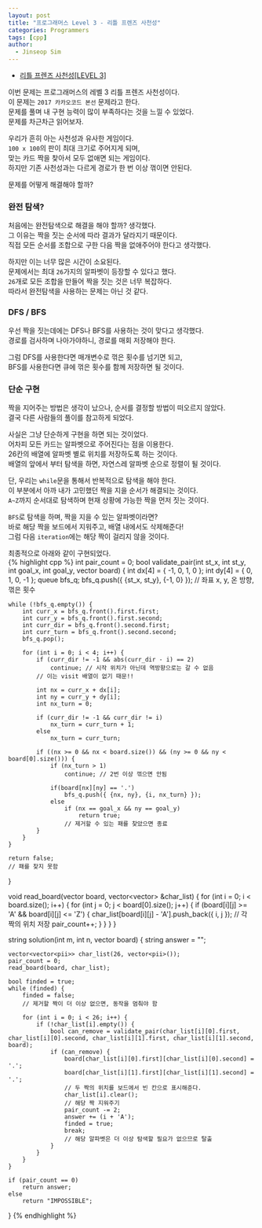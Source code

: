 ```yaml
---
layout: post
title: "프로그래머스 Level 3 - 리틀 프렌즈 사천성"
categories: Programmers
tags: [cpp]
author:
  - Jinseop Sim
---
```

- [리틀 프렌즈 사천성[LEVEL 3]](https://school.programmers.co.kr/learn/courses/30/lessons/1836)

이번 문제는 프로그래머스의 레벨 3 리틀 프렌즈 사천성이다.  
이 문제는 ```2017 카카오코드 본선``` 문제라고 한다.  
문제를 풀며 내 구현 능력이 많이 부족하다는 것을 느낄 수 있었다.  
문제를 차근차근 읽어보자.  

우리가 흔히 아는 사천성과 유사한 게임이다.  
```100 x 100```의 판이 최대 크기로 주어지게 되며,  
맞는 카드 짝을 찾아서 모두 없애면 되는 게임이다.  
하지만 기존 사천성과는 다르게 경로가 한 번 이상 꺾이면 안된다.  

문제를 어떻게 해결해야 할까?  

### 완전 탐색?
처음에는 완전탐색으로 해결을 해야 할까? 생각했다.  
그 이유는 짝을 짓는 순서에 따라 결과가 달라지기 때문이다.  
직접 모든 순서를 조합으로 구한 다음 짝을 없애주어야 한다고 생각했다.  

하지만 이는 너무 많은 시간이 소요된다.  
문제에서는 최대 ```26```가지의 알파벳이 등장할 수 있다고 했다.  
```26```개로 모든 조합을 만들어 짝을 짓는 것은 너무 복잡하다.  
따라서 완전탐색을 사용하는 문제는 아닌 것 같다.  

### DFS / BFS
우선 짝을 짓는데에는 DFS나 BFS를 사용하는 것이 맞다고 생각했다.  
경로를 검사하며 나아가야하니, 경로를 매회 저장해야 한다.  

그럼 DFS를 사용한다면 매개변수로 꺾은 횟수를 넘기면 되고,  
BFS를 사용한다면 큐에 꺾은 횟수를 함께 저장하면 될 것이다.  

### 단순 구현
짝을 지어주는 방법은 생각이 났으나, 순서를 결정할 방법이 떠오르지 않았다.  
결국 다른 사람들의 풀이를 참고하게 되었다.  

사실은 그냥 단순하게 구현을 하면 되는 것이었다.  
어차피 모든 카드는 알파벳으로 주어진다는 점을 이용한다.  
26칸의 배열에 알파벳 별로 위치를 저장하도록 하는 것이다.  
배열의 앞에서 부터 탐색을 하면, 자연스레 알파벳 순으로 정렬이 될 것이다.  

단, 우리는 ```while```문을 통해서 반복적으로 탐색을 해야 한다.  
이 부분에서 아까 내가 고민했던 짝을 지을 순서가 해결되는 것이다.  
```A~Z```까지 순서대로 탐색하며 현재 상황에 가능한 짝을 먼저 짓는 것이다.  

```BFS```로 탐색을 하며, 짝을 지을 수 있는 알파벳이라면?  
바로 해당 짝을 보드에서 지워주고, 배열 내에서도 삭제해준다!  
그럼 다음 ```iteration```에는 해당 짝이 걸리지 않을 것이다.  

최종적으로 아래와 같이 구현되었다.  
{% highlight cpp %}
int pair_count = 0;
bool validate_pair(int st_x, int st_y, int goal_x, int goal_y, vector<string> board) {
    int dx[4] = { -1, 0, 1, 0 };
    int dy[4] = { 0, 1, 0, -1 };
    queue<pii2> bfs_q;
    bfs_q.push({ {st_x, st_y}, {-1, 0} });
    // 좌표 x, y, 온 방향, 꺾은 횟수

    while (!bfs_q.empty()) {
        int curr_x = bfs_q.front().first.first;
        int curr_y = bfs_q.front().first.second;
        int curr_dir = bfs_q.front().second.first;
        int curr_turn = bfs_q.front().second.second;
        bfs_q.pop();

        for (int i = 0; i < 4; i++) {
            if (curr_dir != -1 && abs(curr_dir - i) == 2)
                continue; // 시작 위치가 아닌데 역방향으로는 갈 수 없음
            // 이는 visit 배열이 없기 때문!!

            int nx = curr_x + dx[i];
            int ny = curr_y + dy[i];
            int nx_turn = 0;
            
            if (curr_dir != -1 && curr_dir != i)
                nx_turn = curr_turn + 1;
            else
                nx_turn = curr_turn;
            
            if ((nx >= 0 && nx < board.size()) && (ny >= 0 && ny < board[0].size())) {
                if (nx_turn > 1)
                    continue; // 2번 이상 꺾으면 안됨

                if(board[nx][ny] == '.')
                    bfs_q.push({ {nx, ny}, {i, nx_turn} });
                else
                    if (nx == goal_x && ny == goal_y)
                        return true;
                    // 제거할 수 있는 패를 찾았으면 종료
            }
        }
    }

    return false;
    // 패를 찾지 못함
}

void read_board(vector<string> board, vector<vector<pii>> &char_list) {
    for (int i = 0; i < board.size(); i++) {
        for (int j = 0; j < board[0].size(); j++) {
            if (board[i][j] >= 'A' && board[i][j] <= 'Z') {
                char_list[board[i][j] - 'A'].push_back({ i, j });
                // 각 짝의 위치 저장
                pair_count++;
            }
        }
    }
}

string solution(int m, int n, vector<string> board) {
    string answer = "";
    
    vector<vector<pii>> char_list(26, vector<pii>());
    pair_count = 0;
    read_board(board, char_list);
    
    bool finded = true;
    while (finded) {
        finded = false;
        // 제거할 짝이 더 이상 없으면, 동작을 멈춰야 함

        for (int i = 0; i < 26; i++) {
            if (!char_list[i].empty()) {
                bool can_remove = validate_pair(char_list[i][0].first, char_list[i][0].second, char_list[i][1].first, char_list[i][1].second, board);
                if (can_remove) {
                    board[char_list[i][0].first][char_list[i][0].second] = '.';
                    board[char_list[i][1].first][char_list[i][1].second] = '.';
                    // 두 짝의 위치를 보드에서 빈 칸으로 표시해준다.
                    char_list[i].clear();
                    // 해당 짝 지워주기
                    pair_count -= 2;
                    answer += (i + 'A');
                    finded = true;
                    break;
                    // 해당 알파벳은 더 이상 탐색할 필요가 없으므로 탈출
                }
            }
        }
    }

    if (pair_count == 0)
        return answer;
    else
        return "IMPOSSIBLE";
}
{% endhighlight %}
